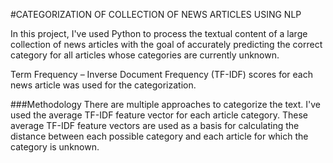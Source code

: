 
#CATEGORIZATION OF COLLECTION OF NEWS ARTICLES USING NLP

In this project, I've used Python to process the textual content of a large collection of news articles with the goal of accurately predicting the correct category for all articles whose categories are currently unknown.

Term Frequency – Inverse Document Frequency (TF-IDF) scores for each news article was used for the categorization.

###Methodology
There are multiple approaches to categorize the text. I've used the average TF-IDF feature vector for each article category. These average TF-IDF feature vectors are used as a basis for calculating the distance between each possible category and each article for which the category is unknown.
